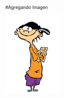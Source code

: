 #Agregando Imagen

![Imagen de entrada](https://github.com/DeliaMacias/addImageREADME/blob/master/edd.png)